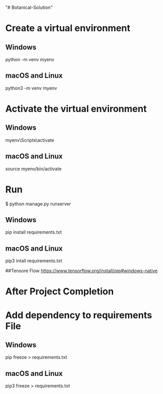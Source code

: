 "# Botanical-Solution" 




# Create a virtual environment 
## Windows
python -m venv myenv
## macOS and Linux
python3 -m venv myenv

# Activate the virtual environment
## Windows
myenv\Scripts\activate
## macOS and Linux
source myenv/bin/activate


# Run
$ python manage.py runserver



## Windows
pip install requirements.txt 

## macOS and Linux
pip3 intall  requirements.txt 

##Tensore Flow
https://www.tensorflow.org/install/pip#windows-native





# After Project Completion

# Add dependency to requirements File
## Windows
pip freeze > requirements.txt 

## macOS and Linux
pip3 freeze > requirements.txt 



